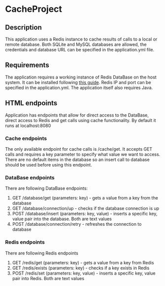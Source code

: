 # CacheProject
## Description
This application uses a Redis instance to cache results of calls to a local or remote database. Both SQLite and MySQL databases are allowed, the credentials and database URL can be specified in the application.yml file.

## Requirements
The application requires a working instance of Redis DataBase on the host system. It can be installed following [this guide](https://redis.io/docs/getting-started/). Redis IP and port can be specified in the application.yml. The application itself also requires Java.

## HTML endpoints
Application has endpoints that allow for direct access to the DataBase, direct access to Redis and get calls using cache functionality. By default it runs at localhost:8080

### Cache endpoints
The only available endpoint for cache calls is /cache/get. It accepts GET calls and requires a key parameter to specify what value we want to access. There are no default items in the database so an insert call to database should be used before using this endpoint.

### DataBase endpoints
There are following DataBase endpoints:
1. GET /database/get (parameters: key) - gets a value from a key from the database
2. GET /database/connection/up - checks if the database connection is up
3. POST /database/insert (parameters: key, value) - inserts a specific key, value pair into the database. Both are text values
4. POST /database/connection/retry - refreshes the connection to database

### Redis endpoints
There are following Redis endpoints
1. GET /redis/get (parameters: key) - gets a value from a key from Redis
2. GET /redis/exists (parameters: key) - checks if a key exists in Redis
3. POST /redis/set (parameters: key, value) - inserts a specific key, value pair into Redis. Both are text values
